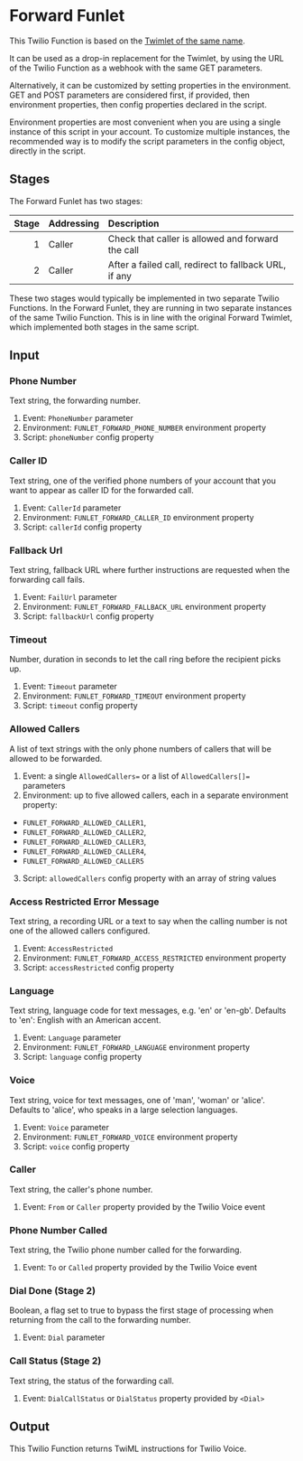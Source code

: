 # Forward Funlet

This Twilio Function is based on the [Twimlet of the same name][twimlet].

[twimlet]: https://www.twilio.com/labs/twimlets/forward

It can be used as a drop-in replacement for the Twimlet, by using the URL
of the Twilio Function as a webhook with the same GET parameters.

Alternatively, it can be customized by setting properties in the
environment. GET and POST parameters are considered first, if provided,
then environment properties, then config properties declared in the script.

Environment properties are most convenient when you are using a single
instance of this script in your account. To customize multiple instances,
the recommended way is to modify the script parameters in the config object,
directly in the script.

## Stages

The Forward Funlet has two stages:

| Stage | Addressing | Description |
| ----: | :--------- | :---------- |
|     1 | Caller     | Check that caller is allowed and forward the call |
|     2 | Caller     | After a failed call, redirect to fallback URL, if any |

These two stages would typically be implemented in two separate Twilio
Functions. In the Forward Funlet, they are running in two separate
instances of the same Twilio Function. This is in line with the original
Forward Twimlet, which implemented both stages in the same script.

## Input

### Phone Number

Text string, the forwarding number.

1. Event: `PhoneNumber` parameter
2. Environment: `FUNLET_FORWARD_PHONE_NUMBER` environment property
3. Script: `phoneNumber` config property

### Caller ID

Text string, one of the verified phone numbers of your account
that you want to appear as caller ID for the forwarded call.

1. Event: `CallerId` parameter
2. Environment: `FUNLET_FORWARD_CALLER_ID` environment property
3. Script: `callerId` config property

### Fallback Url

Text string, fallback URL where further instructions are requested
when the forwarding call fails.

1. Event: `FailUrl` parameter
2. Environment: `FUNLET_FORWARD_FALLBACK_URL` environment property
3. Script: `fallbackUrl` config property

### Timeout

Number, duration in seconds to let the call ring before the recipient picks up.

1. Event: `Timeout` parameter
2. Environment: `FUNLET_FORWARD_TIMEOUT` environment property
3. Script: `timeout` config property

### Allowed Callers

A list of text strings with the only phone numbers of callers that will be
allowed to be forwarded.

1. Event: a single `AllowedCallers=` or a list of `AllowedCallers[]=` parameters
2. Environment: up to five allowed callers,
  each in a separate environment property:
  - `FUNLET_FORWARD_ALLOWED_CALLER1`,
  - `FUNLET_FORWARD_ALLOWED_CALLER2`,
  - `FUNLET_FORWARD_ALLOWED_CALLER3`,
  - `FUNLET_FORWARD_ALLOWED_CALLER4`,
  - `FUNLET_FORWARD_ALLOWED_CALLER5`
3. Script: `allowedCallers` config property with an array of string values

### Access Restricted Error Message

Text string, a recording URL or a text to say when the calling number
is not one of the allowed callers configured.

1. Event: `AccessRestricted`
2. Environment: `FUNLET_FORWARD_ACCESS_RESTRICTED` environment property
3. Script: `accessRestricted` config property

### Language

Text string, language code for text messages, e.g. 'en' or 'en-gb'.
Defaults to 'en': English with an American accent.

1. Event: `Language` parameter
2. Environment: `FUNLET_FORWARD_LANGUAGE` environment property
3. Script: `language` config property

### Voice

Text string, voice for text messages, one of 'man', 'woman' or 'alice'.
Defaults to 'alice', who speaks in a large selection languages.

1. Event: `Voice` parameter
2. Environment: `FUNLET_FORWARD_VOICE` environment property
3. Script: `voice` config property

### Caller

Text string, the caller's phone number.

1. Event: `From` or `Caller` property provided by the Twilio Voice event

### Phone Number Called

Text string, the Twilio phone number called for the forwarding.

1. Event: `To` or `Called` property provided by the Twilio Voice event

### Dial Done (Stage 2)

Boolean, a flag set to true to bypass the first stage of processing
when returning from the call to the forwarding number.

1. Event: `Dial` parameter

### Call Status (Stage 2)

Text string, the status of the forwarding call.

1. Event: `DialCallStatus` or `DialStatus` property provided by `<Dial>`

## Output

This Twilio Function returns TwiML instructions for Twilio Voice.
